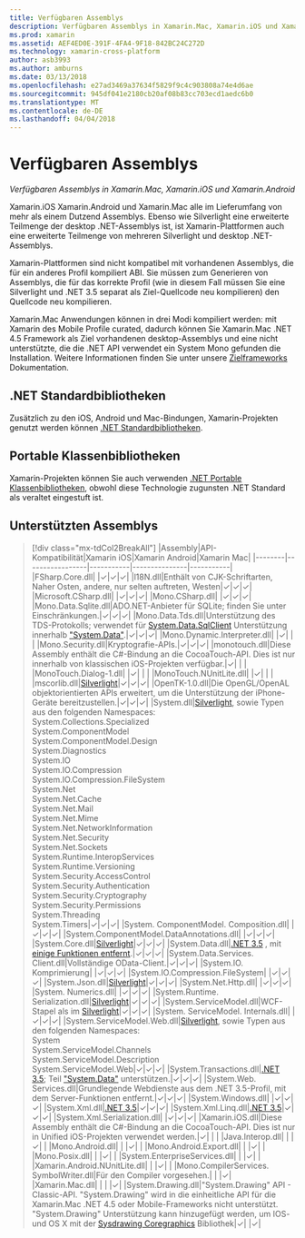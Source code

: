 ```yaml
---
title: Verfügbaren Assemblys
description: Verfügbaren Assemblys in Xamarin.Mac, Xamarin.iOS und Xamarin.Android
ms.prod: xamarin
ms.assetid: AEF4ED0E-391F-4FA4-9F18-842BC24C272D
ms.technology: xamarin-cross-platform
author: asb3993
ms.author: amburns
ms.date: 03/13/2018
ms.openlocfilehash: e27ad3469a37634f5829f9c4c903808a74e4d6ae
ms.sourcegitcommit: 945df041e2180cb20af08b83cc703ecd1aedc6b0
ms.translationtype: MT
ms.contentlocale: de-DE
ms.lasthandoff: 04/04/2018
---
```

# <a name="available-assemblies"></a>Verfügbaren Assemblys

_Verfügbaren Assemblys in Xamarin.Mac, Xamarin.iOS und Xamarin.Android_

Xamarin.iOS Xamarin.Android und Xamarin.Mac alle im Lieferumfang von mehr als einem Dutzend Assemblys. Ebenso wie Silverlight eine erweiterte Teilmenge der desktop .NET-Assemblys ist, ist Xamarin-Plattformen auch eine erweiterte Teilmenge von mehreren Silverlight und desktop .NET-Assemblys.

Xamarin-Plattformen sind nicht kompatibel mit vorhandenen Assemblys, die für ein anderes Profil kompiliert ABI. Sie müssen zum Generieren von Assemblys, die für das korrekte Profil (wie in diesem Fall müssen Sie eine Silverlight und .NET 3.5 separat als Ziel-Quellcode neu kompilieren) den Quellcode neu kompilieren.

Xamarin.Mac Anwendungen können in drei Modi kompiliert werden: mit Xamarin des Mobile Profile curated, dadurch können Sie Xamarin.Mac .NET 4.5 Framework als Ziel vorhandenen desktop-Assemblys und eine nicht unterstützte, die die .NET API verwendet ein System Mono gefunden die Installation. Weitere Informationen finden Sie unter unsere [Zielframeworks](~/mac/platform/target-framework.md) Dokumentation.


## <a name="net-standard-libraries"></a>.NET Standardbibliotheken

Zusätzlich zu den iOS, Android und Mac-Bindungen, Xamarin-Projekten genutzt werden können [.NET Standardbibliotheken](~/cross-platform/app-fundamentals/net-standard.md).

## <a name="portable-class-libraries"></a>Portable Klassenbibliotheken
 
Xamarin-Projekten können Sie auch verwenden [.NET Portable Klassenbibliotheken](~/cross-platform/app-fundamentals/pcl.md), obwohl diese Technologie zugunsten .NET Standard als veraltet eingestuft ist.

## <a name="supported-assemblies"></a>Unterstützten Assemblys

> [!div class="mx-tdCol2BreakAll"]
> |Assembly|API-Kompatibilität|Xamarin iOS|Xamarin Android|Xamarin Mac|
> |--------|-----------------|-----------|---------------|-----------|
> |FSharp.Core.dll| |✓|✓|✓|
> |l18N.dll|Enthält von CJK-Schriftarten, Naher Osten, andere, nur selten auftreten, Westen|✓|✓|✓|
> |Microsoft.CSharp.dll| |✓|✓|✓|
> |Mono.CSharp.dll| |✓|✓|✓|
> |Mono.Data.Sqlite.dll|ADO.NET-Anbieter für SQLite; finden Sie unter Einschränkungen.|✓|✓|✓|
> |Mono.Data.Tds.dll|Unterstützung des TDS-Protokolls; verwendet für [System.Data.SqlClient](https://developer.xamarin.com/api/namespace/System.Data.SqlClient/) Unterstützung innerhalb ["System.Data"](https://developer.xamarin.com/api/namespace/System.Data/).|✓|✓|✓|
> |Mono.Dynamic.&#8203;Interpreter.dll| |✓| | |
> |Mono.Security.dll|Kryptografie-APIs.|✓|✓|✓|
> |monotouch.dll|Diese Assembly enthält die C#-Bindung an die CocoaTouch-API. Dies ist nur innerhalb von klassischen iOS-Projekten verfügbar.|✓| | |
> |MonoTouch.&#8203;Dialog-1.dll| |✓| | |
> |MonoTouch.&#8203;NUnitLite.dll| |✓| | |
> |mscorlib.dll|[Silverlight](https://msdn.microsoft.com/en-us/library/cc838194(VS.95).aspx)|✓|✓|✓|
> |OpenTK-1.0.dll|Die OpenGL/OpenAL objektorientierten APIs erweitert, um die Unterstützung der iPhone-Geräte bereitzustellen.|✓|✓|✓|
> |System.dll|[Silverlight](https://msdn.microsoft.com/en-us/library/cc838194(VS.95).aspx), sowie Typen aus den folgenden Namespaces:<br />System.Collections.Specialized<br />System.&#8203;ComponentModel<br />System.ComponentModel.Design<br />System.Diagnostics<br />System.IO<br />System.IO.Compression<br />System.IO.Compression.FileSystem<br />System.Net<br />System.Net.Cache<br />System.Net.Mail<br />System.Net.Mime<br />System.Net.&#8203;NetworkInformation<br />System.Net.Security<br />System.Net.Sockets<br />System.Runtime.&#8203;InteropServices<br />System.Runtime.Versioning<br />System.Security.&#8203;AccessControl<br />System.Security.Authentication<br />System.Security.&#8203;Cryptography<br />System.Security.Permissions<br />System.Threading<br />System.Timers|✓|✓|✓|
> |System. &#8203;ComponentModel. &#8203;Composition.dll| |✓|✓|✓|
> |System.&#8203;ComponentModel.&#8203;DataAnnotations.dll| |✓|✓|✓|
> |System.Core.dll|[Silverlight](https://msdn.microsoft.com/en-us/library/cc838194(VS.95).aspx)|✓|✓|✓|
> |System.Data.dll|[.NET 3.5](http://msdn.microsoft.com/en-us/library/ms229335.aspx) , mit [einige Funktionen entfernt](~/ios/data-cloud/system.data.md).|✓|✓|✓|
> |System.Data.&#8203;Services.&#8203;Client.dll|Vollständige OData-Client.|✓|✓|✓|
> |System.IO. &#8203;Komprimierung| |✓|✓|✓|
> |System.IO.&#8203;Compression.&#8203;FileSystem| |✓|✓|✓|
> |System.Json.dll|[Silverlight](http://msdn.microsoft.com/en-us/library/cc838194(VS.95).aspx)|✓|✓|✓|
> |System.Net.&#8203;Http.dll| |✓|✓|✓|
> |System. &#8203;Numerics.dll| |✓|✓|✓|
> |System.Runtime.&#8203;Serialization.dll|[Silverlight](http://msdn.microsoft.com/en-us/library/cc838194(VS.95).aspx)|✓|✓|✓|
> |System.&#8203;ServiceModel.dll|WCF-Stapel als im [Silverlight](http://msdn.microsoft.com/en-us/library/cc838194(VS.95).aspx)|✓|✓|✓|
> |System. &#8203;ServiceModel. &#8203;Internals.dll| |✓|✓|✓|
> |System.&#8203;ServiceModel.&#8203;Web.dll|[Silverlight](http://msdn.microsoft.com/en-us/library/cc838194(VS.95).aspx), sowie Typen aus den folgenden Namespaces: <br />System<br />System.ServiceModel.Channels<br />System.ServiceModel.Description<br />System.ServiceModel.Web|✓|✓|✓|
> |System.&#8203;Transactions.dll|[.NET 3.5](http://msdn.microsoft.com/en-us/library/ms229335.aspx); Teil ["System.Data"](~/ios/data-cloud/system.data.md) unterstützen.|✓|✓|✓|
> |System.Web.&#8203;Services.dll|Grundlegende Webdienste aus dem .NET 3.5-Profil, mit dem Server-Funktionen entfernt.|✓|✓|✓|
> |System.&#8203;Windows.dll| |✓|✓|✓|
> |System.&#8203;Xml.dll|[.NET 3.5](http://msdn.microsoft.com/en-us/library/ms229335.aspx)|✓|✓|✓|
> |System.Xml.&#8203;Linq.dll|[.NET 3.5](http://msdn.microsoft.com/en-us/library/ms229335.aspx)|✓|✓|✓|
> |System.Xml.Serialization.dll| |✓|✓|✓|
> |Xamarin.iOS.dll|Diese Assembly enthält die C#-Bindung an die CocoaTouch-API. Dies ist nur in Unified iOS-Projekten verwendet werden.|✓| | |
> |Java.Interop.dll| | |✓| |
> |Mono.Android.dll| | |✓| |
> |Mono.Android.&#8203;Export.dll| | |✓| |
> |Mono.Posix.dll| | |✓| |
> |System.&#8203;EnterpriseServices.dll| | |✓| |
> |Xamarin.Android.&#8203;NUnitLite.dll| | |✓| |
> |Mono.CompilerServices.&#8203;SymbolWriter.dll|Für den Compiler vorgesehen.| | |✓|
> |Xamarin.Mac.dll| | | |✓|
> |System.&#8203;Drawing.dll|"System.Drawing" API - Classic-API. "System.Drawing" wird in die einheitliche API für die Xamarin.Mac .NET 4.5 oder Mobile-Frameworks nicht unterstützt. "System.Drawing" Unterstützung kann hinzugefügt werden, um IOS- und OS X mit der [Sysdrawing Coregraphics](https://github.com/mono/sysdrawing-coregraphics) Bibliothek|✓| |✓|
